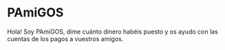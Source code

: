 # PAmiGOS
Hola! Soy PAmiGOS, dime cuánto dinero habéis puesto y os ayudo con las cuentas de los pagos a vuestros amigos.
